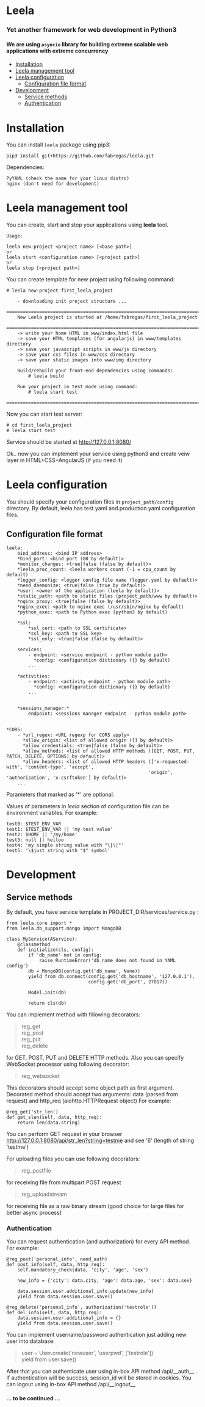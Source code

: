 Leela
=====

### Yet another framework for web development in Python3
#### We are using `asyncio` library for building extreme scalable web applications with extreme concurrency




  * [Installation](#installation)
  * [Leela management tool](#leela-management-tool)
  * [Leela configuration](#leela-configuration)
    * [Configuration file format](#configuration-file-format)
  * [Development](#development)
    * [Service methods](#service-methods)
    * [Authentication](#authentication)


Installation
============

You can install `leela` package using pip3:

    pip3 install git+https://github.com/fabregas/leela.git

Dependencies:

    PyYAML (check the name for your linux distro)
    nginx (don't need for development)


Leela management tool
=====================

You can create, start and stop your applications using **leela** tool.

    Usage:

    leela new-project <project name> [<base path>]
    or
    leela start <configuration name> [<project path>]
    or
    leela stop [<project path>]



You can create template for new project using following command:

    # leela new-project first_leela_project
    
        - downloading init project structure ...
        ================================================================================
        New Leela project is started at /home/fabregas/first_leela_project
        ================================================================================
        -> write your home HTML in www/index.html file
        -> save your HTML templates (for angularjs) in www/templates directory
        -> save your javascript scripts in www/js directory
        -> save your css files in www/css directory
        -> save your static images into www/img directory

        Build/rebuild your front-end dependencies using commands:
            # leela build

        Run your project in test mode using command:
            # leela start test
        ================================================================================

Now you can start test server:

    # cd first_leela_project
    # leela start test
    
Service should be started at http://127.0.0.1:8080/

Ok.. now you can implement your service using python3 and create veiw layer in HTML+CSS+AngularJS (if you need it)


Leela configuration
===================

You should specify your configuration files in `project_path/config` directory. By default,
leela has test.yaml and production.yaml configuration files.


Configuration file format
-------------------------

    leela:
        bind_address: <bind IP address>
        *bind_port: <bind port (80 by default)>
        *monitor_changes: <true|false (false by default)>
        *leela_proc_count: <leela workers count (-1 = cpu_count by default)
        *logger_config: <logger config file name (logger.yaml by default)>
        *need_daemonize: <true|false (true by default)>
        *user: <owner of the application (leela by default)>
        *static_path: <path to static files (project_path/www by default)>
        *nginx_proxy: <true|false (false by default)>
        *nginx_exec: <path to nginx exec (/usr/sbin/nginx by default)
        *python_exec: <path to Python exec (python3 by default)

        *ssl:
            *ssl_cert: <path to SSL certificate>
            *ssl_key: <path to SSL key>
            *ssl_only: <true|false (false by default)> 

        services:
            - endpoint: <service endpoint - python module path>
              *config: <configuration dictionary ({} by default)
            ...

        *activities:
            - endpoint: <activity endpoint - python module path>
              *config: <configuration dictionary ({} by default)
            ...
            

        *sessions_manager:*
            endpoint: <sessions manager endpoint - python module path>


    *CORS:
        - *url_regex: <URL regexp for CORS apply>
          *allow_origin: <list of allowed origin ([] by default)>
          *allow_credentials: <true|false (false by default)>
          *allow_methods: <list of allowed HTTP methods ([GET, POST, PUT, PATCH, DELETE, OPTIONS] by default)>
          *allow_headers: <list of allowed HTTP headers (['x-requested-with', 'content-type', 'accept',
                                                        'origin', 'authorization', 'x-csrftoken'] by default)>
        ...

Parameters that marked as '\*' are optional.


Values of parameters in *leela* section of configuration file can be environment variables.
For example:

    test0: $TEST_ENV_VAR
    test1: $TEST_ENV_VAR || 'my test value'
    test2: $HOME || '/my/home'
    test3: null || helloo
    test4: 'my simple string value with "\|\|"'
    test5: '\$just string with "$" symbol'







Development
===========

Service methods
---------------

By default, you have service template in PROJECT_DIR/services/service.py :


    from leela.core import *
    from leela.db_support.mongo import MongoDB                                         
                                                                                    
    class MyService(AService):                                                         
        @classmethod                                                                   
        def initialize(cls, config):                                                   
            if 'db_name' not in config:                                                
                raise RuntimeError('db_name does not found in YAML config')            
            db = MongoDB(config.get('db_name', None))                                  
            yield from db.connect(config.get('db_hostname', '127.0.0.1'),              
                                  config.get('db_port', 27017))                        
                                                                                    
            Model.init(db)                                                             
                                                                                    
            return cls(db)
   
   
You can implement method with fillowing decorators:

> reg\_get   
> reg\_post   
> reg\_put   
> reg\_delete   

for GET, POST, PUT and DELETE HTTP methods.
Also you can specify WebSocket processor using following decorator:
> reg\_websocket

This decorators should accept some object path as first argument.
Decorated method should accept two arguments: data (parsed from request) and http_req (aiohttp.HTTPRequest object)
For example:

    @reg_get('str_len')
    def get_slen(self, data, http_req):
        return len(data.string)

You can perform GET request in your browser http://127.0.0.1:8080/api/str_len?string=testme and see '6' (length of string 'testme')

For uploading files you can use following decorators:
> reg\_postfile

for receiving file from multipart POST request
> reg\_uploadstream

for receiving file as a raw binary stream (good choice for large files for better async process)


### Authentication

You can request authentication (and authorization) for every API method. For example:

    @reg_post('personal_info', need_auth)
    def post_info(self, data, http_req):
        self.mandatory_check(data, 'city', 'age', 'sex')
        
        new_info = {'city': data.city, 'age': data.age, 'sex': data.sex}
        
        data.session.user.additional_info.update(new_info)
        yield from data.session.user.save()
        
    @reg_delete('personal_info', authorization('testrole'))
    def del_info(self, data, http_req):
        data.session.user.additional_info = {}
        yield from data.session.user.save()


You can implement username/password authentication just adding new user into database:
>user = User.create('newuser', 'userpwd', ['testrole'])   
>yield from user.save()

After that you can authenticate user using in-box API method /api/\_\_auth\_\_ . If authentication will be success, session_id will be stored in cookies.
You can logout using in-box API method /api/\_\_logout\_\_

#### ... to be continued ...
